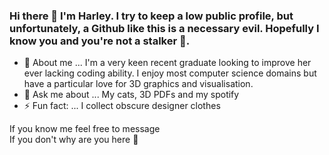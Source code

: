 ### Hi there 👋 I'm Harley. I try to keep a low public profile, but unfortunately, a Github like this is a necessary evil. Hopefully I know you and you're not a stalker 👀. 

- 🤔 About me ... I'm a very keen recent graduate looking to improve her ever lacking coding ability. I enjoy most computer science domains but have a particular love for 3D graphics and visualisation.  
- 💬 Ask me about ... My cats, 3D PDFs and my spotify 
- ⚡ Fun fact: ... I collect obscure designer clothes  

If you know me feel free to message <br>
If you don't why are you here  👀
